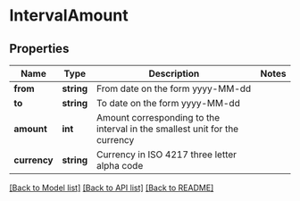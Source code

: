 # IntervalAmount

## Properties
Name | Type | Description | Notes
------------ | ------------- | ------------- | -------------
**from** | **string** | From date on the form yyyy-MM-dd | 
**to** | **string** | To date on the form yyyy-MM-dd | 
**amount** | **int** | Amount corresponding to the interval in the smallest unit for the currency | 
**currency** | **string** | Currency in ISO 4217 three letter alpha code | 

[[Back to Model list]](../../README.md#documentation-for-models) [[Back to API list]](../../README.md#documentation-for-api-endpoints) [[Back to README]](../../README.md)

